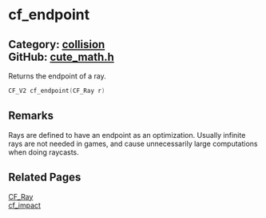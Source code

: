 # cf_endpoint

Category: [collision](https://github.com/RandyGaul/cute_framework/blob/master/docs/api_reference?id=collision)  
GitHub: [cute_math.h](https://github.com/RandyGaul/cute_framework/blob/master/include/cute_math.h)  
---

Returns the endpoint of a ray.

```cpp
CF_V2 cf_endpoint(CF_Ray r)
```

## Remarks

Rays are defined to have an endpoint as an optimization. Usually infinite rays are not needed in games, and cause
unnecessarily large computations when doing raycasts.

## Related Pages

[CF_Ray](https://github.com/RandyGaul/cute_framework/blob/master/docs/math/cf_ray.md)  
[cf_impact](https://github.com/RandyGaul/cute_framework/blob/master/docs/collision/cf_impact.md)  
